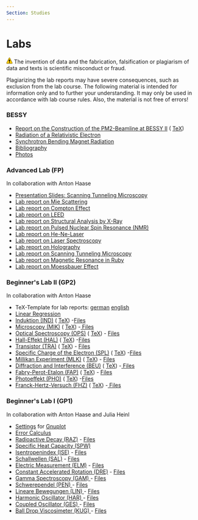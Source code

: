 ```yaml
---
Section: Studies
---
```


# Labs

<img src="../images/file_important.png" border="0" alt="[!]" width="16" height="16"/>
The invention of data and the fabrication, falsification or plagiarism of data
and texts is scientific misconduct or fraud.

Plagiarizing the lab reports may have severe consequences, such as exclusion
from the lab course. The following material is intended for information only
and to further your understanding. It may only be used in accordance with lab
course rules. Also, the material is not free of errors!

### BESSY ###

* [Report on the Construction of the PM2-Beamline at BESSY II](./bessy/bessyreport.pdf) ( [TeX](./bessy/bessyreport.tex))
* [Radiation of a Relativistic Electron](./bessy/relativistic_electron_radiation.nb)
* [Synchrotron Bending Magnet Radiation](./bessy/bending_magnet.nb)
* [Bibliography](./bessy/bessy.bib)
* [Photos](./bessy/photos/)

### Advanced Lab (FP) ###

In collaboration with Anton Haase

* [Presentation Slides: Scanning Tunneling Microscopy](./fp/STM_vortrag_goerz.pdf)
* [Lab report on Mie Scattering](./fp/a1.pdf)
* [Lab report on Compton Effect](./fp/a4.pdf)
* [Lab report on LEED](./fp/a5.pdf)
* [Lab report on Structural Analysis by X-Ray](./fp/a6.pdf)
* [Lab report on Pulsed Nuclear Spin Resonance (NMR)](./fp/a9.pdf)
* [Lab report on He-Ne-Laser](./fp/a10.pdf)
* [Lab report on Laser Spectroscopy](./fp/a12.pdf)
* [Lab report on Holography](./fp/a13.pdf)
* [Lab report on Scanning Tunneling Microscopy](./fp/b2.pdf)
* [Lab report on Magnetic Resonance in Ruby](./fp/b7.pdf)
* [Lab report on Moessbauer Effect](./fp/b8.pdf)

### Beginner's Lab II (GP2) ###

In collaboration with Anton Haase

* TeX-Template for lab reports: [german](./gp2/labtemplate_de.tex)  [english](./gp2/labtemplate_en.tex)
* [Linear Regression ](./gp2/linear_regression.nb)
* [Induktion (IND)](./gp2/IND_report.pdf) ( [TeX](./gp2/IND_report.tex)) -[Files](./gp2/IND_material.zip)
* [Microscopy (MIK)](./gp2/MIK_report.pdf) ( [TeX](./gp2/MIK_report.tex)) -[ Files](./gp2/MIK_material.zip)
* [Optical Spectroscopy (OPS)](./gp2/OPS_report.pdf) ( [TeX](./gp2/OPS_report.tex)) - [Files](./gp2/OPS_material.zip)
* [Hall-Effekt (HAL)](./gp2/HAL_report.pdf) ( [TeX](./gp2/HAL_report.tex)) -[Files](./gp2/HAL_material.zip)
* [Transistor (TRA)](./gp2/TRA_report.pdf) ( [TeX](./gp2/TRA_report.tex)) - [Files](./gp2/TRA_material.zip)
* [Specific Charge of the Electron (SPL)](./gp2/SPL_report.pdf) ( [TeX](./gp2/SPL_report.tex)) -[Files](./gp2/SPL_material.zip)
* [Millikan Experiment (MLK)](./gp2/MLK_report.pdf) ( [TeX](./gp2/MLK_report.tex)) - [Files](./gp2/MLK_material.zip)
* [Diffraction and Interference (BEU)](./gp2/BEU_report.pdf) ( [TeX](./gp2/BEU_report.tex)) -[ Files](./gp2/BEU_material.zip)
* [Fabry-Perot-Etalon (FAP)](./gp2/FAP_report.pdf) ( [TeX](./gp2/FAP_report.tex)) - [Files](./gp2/FAP_material.zip)
* [Photoeffekt (PHO)](./gp2/PHO_report.pdf) ( [TeX](./gp2/PHO_report.tex)) -[Files](./gp2/PHO_material.zip)
* [Franck-Hertz-Versuch (FHZ)](./gp2/FHZ_report.pdf) ( [TeX](./gp2/FHZ_report.tex)) -[ Files](./gp2/FHZ_material.zip)

### Beginner's Lab I (GP1) ###

In collaboration with Anton Haase and Julia Heinl

* [Settings](./gp1/settings.plt) for [Gnuplot](http://www.gnuplot.info/)
* [Error Calculus ](./gp1/fehlerrechnung_goerz.pdf)
* [Radioactive Decay (RAZ)](./gp1/raz.pdf) - [Files](./gp1/raz.zip)
* [Specific Heat Capacity (SPW)](./gp1/spw.pdf)
* [Isentropenindex (ISE)](./gp1/ise.pdf) - [Files](./gp1/ise.zip)
* [Schallwellen (SAL)](./gp1/sal.pdf) - [Files](./gp1/sal.zip)
* [Electric Measurement (ELM)](./gp1/elm.pdf) - [Files](./gp1/elm.zip)
* [Constant Accelerated Rotation (DRE)](./gp1/dre.pdf) - [Files](./gp1/dre.zip)
* [Gamma Spectroscopy (GAM) ](./gp1/gam.pdf) - [Files](./gp1/gam.zip)
* [Schwerependel (PEN) ](./gp1/pen.pdf) -   [Files](./gp1/pen.zip)
* [Lineare Bewegungen (LIN) ](./gp1/lin.pdf) -   [Files](./gp1/lin.zip)
* [Harmonic Oscillator (HAR) ](./gp1/har.pdf) -   [Files](./gp1/har.zip)
* [Coupled Oscillator (GES) ](./gp1/ges.pdf) -   [Files](./gp1/ges.zip)
* [Ball Drop Viscosimeter (KUG) ](./gp1/kug.pdf) -   [Files](./gp1/kug.zip)
